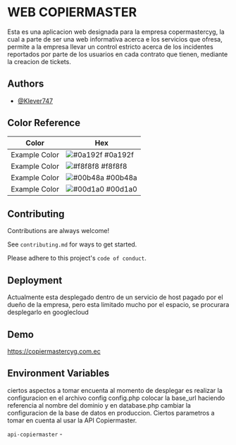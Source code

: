 
# WEB COPIERMASTER

Esta es una aplicacion web designada para la empresa copermastercyg, la cual a parte de ser una web informativa acerca e los servicios que ofresa, permite a la empresa llevar un control estricto acerca de los incidentes reportados por parte de los usuarios en cada contrato que tienen, mediante la creacion de tickets.


## Authors

- [@Klever747](https://gitlab.com/klever747)

## Color Reference

| Color             | Hex                                                                |
| ----------------- | ------------------------------------------------------------------ |
| Example Color | ![#0a192f](https://via.placeholder.com/10/0a192f?text=+) #0a192f |
| Example Color | ![#f8f8f8](https://via.placeholder.com/10/f8f8f8?text=+) #f8f8f8 |
| Example Color | ![#00b48a](https://via.placeholder.com/10/00b48a?text=+) #00b48a |
| Example Color | ![#00d1a0](https://via.placeholder.com/10/00b48a?text=+) #00d1a0 |


## Contributing

Contributions are always welcome!

See `contributing.md` for ways to get started.

Please adhere to this project's `code of conduct`.


## Deployment

Actualmente esta desplegado dentro de un servicio de host pagado por el dueño de la empresa, pero esta  limitado mucho por el espacio, se procurara desplegarlo en googlecloud




## Demo

https://copiermastercyg.com.ec


## Environment Variables

ciertos aspectos a tomar encuenta al momento de desplegar es realizar la configuracion en el archivo config config.php colocar la base_url haciendo referencia al nombre del dominio y en database.php cambiar la configuracion de la base de datos en produccion.
Ciertos parametros a tomar en cuenta al usar la API Copiermaster.

`api-copiermaster` - 



